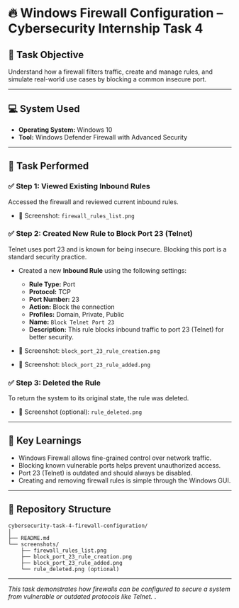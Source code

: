 
# 🔥 Windows Firewall Configuration – Cybersecurity Internship Task 4

## 🎯 Task Objective
Understand how a firewall filters traffic, create and manage rules, and simulate real-world use cases by blocking a common insecure port.

---

## 💻 System Used
- **Operating System:** Windows 10
- **Tool:** Windows Defender Firewall with Advanced Security

---

## 🔧 Task Performed

### ✅ Step 1: Viewed Existing Inbound Rules
Accessed the firewall and reviewed current inbound rules.
- 📸 Screenshot: `firewall_rules_list.png`

### ✅ Step 2: Created New Rule to Block Port 23 (Telnet)
Telnet uses port 23 and is known for being insecure. Blocking this port is a standard security practice.

- Created a new **Inbound Rule** using the following settings:
  - **Rule Type:** Port
  - **Protocol:** TCP
  - **Port Number:** 23
  - **Action:** Block the connection
  - **Profiles:** Domain, Private, Public
  - **Name:** `Block Telnet Port 23`
  - **Description:** This rule blocks inbound traffic to port 23 (Telnet) for better security.

- 📸 Screenshot: `block_port_23_rule_creation.png`
- 📸 Screenshot: `block_port_23_rule_added.png`

### ✅ Step 3: Deleted the Rule
To return the system to its original state, the rule was deleted.
- 📸 Screenshot (optional): `rule_deleted.png`

---

## 🧠 Key Learnings

- Windows Firewall allows fine-grained control over network traffic.
- Blocking known vulnerable ports helps prevent unauthorized access.
- Port 23 (Telnet) is outdated and should always be disabled.
- Creating and removing firewall rules is simple through the Windows GUI.

---

## 📁 Repository Structure

```
cybersecurity-task-4-firewall-configuration/
│
├── README.md
└── screenshots/
    ├── firewall_rules_list.png
    ├── block_port_23_rule_creation.png
    ├── block_port_23_rule_added.png
    └── rule_deleted.png (optional)
```

---
*This task demonstrates how firewalls can be configured to secure a system from vulnerable or outdated protocols like Telnet.*
.
